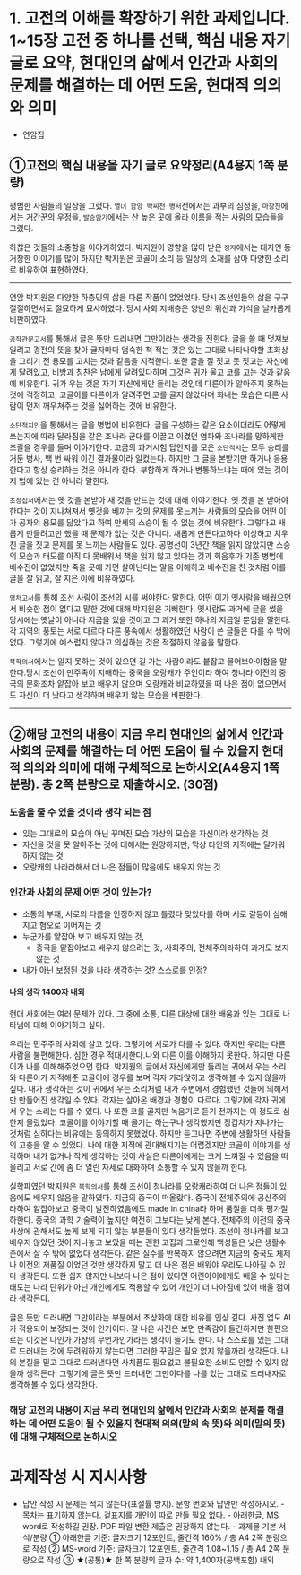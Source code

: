 # 1. 고전의 이해를 확장하기 위한 과제입니다. 1~15장 고전 중 하나를 선택, 핵심 내용 자기 글로 요약, 현대인의 삶에서 인간과 사회의 문제를 해결하는 데 어떤 도움, 현대적 의의와 의미

- 연암집

## ①고전의 핵심 내용을 자기 글로 요약정리(A4용지 1쪽 분량)

평범한 사람들의 일상을 그렸다. `열녀 함양 박씨전 병서`전에서는 과부의 심정을, `마장전`에서는 거간꾼의 우정을, `발승암기`에서는 산 높은 곳에 올라 이름을 적는 사람의 모습들을 그렸다.

하찮은 것들의 소중함을 이야기하였다. 박지원이 영향을 많이 받은 `장자`에서는 대자연 등 거창한 이야기를 많이 하지만 박지원은 코골이 소리 등 일상의 소재를 삼아 다양한 소리로 비유하여 표현하였다.

---

연암 박지원은 다양한 하층민의 삶을 다룬 작품이 없었었다. 당시 조선인들의 삶을 구구절절하면서도 절묘하게 묘사하였다. 당시 사회 지배층은 양반의 위선과 가식을 날카롭게 비판하였다.

`공작관문고서`를 통해서 글은 뜻만 드러내면 그만이라는 생각을 전한다. 글을 쓸 때 멋져보일려고 경전의 뜻을 찾아 글자마다 엄숙한 척 적는 것은 있는 그대로 나타나야할 초화상을 그리기 전 용모를 고치는 것과 같음을 지적한다. 또한 글을 잘 짓고 못 짓고는 자신에게 달려있고, 비방과 칭찬은 남에게 달려있다하며 그것은 귀가 울고 코를 고는 것과 같음에 비유한다. 귀가 우는 것은 자기 자신에게만 들리는 것인데 다른이가 알아주지 못하는 것에 걱정하고, 코골이를 다른이가 알려주면 코를 골지 않았다며 화내는 모습은 다른 사람이 먼저 깨우쳐주는 것을 싫어하는 것에 비유한다.

`소단적치인`을 통해서는 글을 병법에 비유한다. 글을 구성하는 같은 요소이더라도 어떻게 쓰는지에 따라 달라짐을 같은 조나라 군대를 이끌고 이겼던 염파와 조나라를 망하게한 조괄을 경우를 들며 이야기한다. 고금의 과거시험 답안지를 모은 `소단적치`는 모두 승리를 거둔 병사, 백 번 싸워 이긴 결과물이라 일컸는다. 하지만 그 글을 본받기만 하거나 응용한다고 항상 승리하는 것은 아니라 한다. 부합하게 하거나 변통하느냐는 때에 있는 것이지 법에 있는 건 아니라 말한다.

`초정집서`에서는 옛 것을 본받아 새 것을 만드는 것에 대해 이야기한다. 옛 것을 본 받아야 한다는 것이 지나쳐져서 옛것을 베끼는 것의 문제를 못느끼는 사람들의 모습을 어떤 이가 공자의 용모를 닮았다고 하여 만세의 스승이 될 수 없는 것에 비유한다. 그렇다고 새롭게 만들려고만 했을 때 문제가 없는 것은 아니다. 새롭게 만든다고하다 이상하고 치우친 글을 짓고 문제를 못 느끼는 사람들도 있다. 공명선이 3년간 책을 읽지 않았지만 스승의 모습과 태도를 아직 다 못배워서 책을 읽지 않고 있다는 것과 회음후가 기존 병법에 배수진이 없었지만 죽을 곳에 가면 살아난다는 말을 이해하고 배수진을 친 것처럼 이를 글을 잘 읽고, 잘 지은 이에 비유하였다.

`영처고서`를 통해 조선 사람이 조선의 시를 써야한다 말한다. 어떤 이가 옛사람을 배웠으면서 비슷한 점이 없다고 말한 것에 대해 박지원은 기뻐한다. 옛사람도 과거에 글을 썼을 당시에는 옛날이 아니라 지금을 있을 것이고 그 과거 또한 하나의 지금일 뿐임을 말한다. 각 지역의 풍토는 서로 다르다 다른 풍속에서 생활하였던 사람이 쓴 글들은 다를 수 밖에 없다. 그렇기에 예스럽지 않다고 의심하는 것은 적절하지 않음을 말한다.

`북학의서`에서는 알지 못하는 것이 있으면 길 가는 사람이라도 붙잡고 물어보아야함을 말한다.당시 조선이 만주족이 지배하는 중국을 오랑캐가 주인이라 하여 청나라 이전의 중국의 문화조차 얕잡아 보고 배우지 않으며 오랑캐와 비교하였을 때 나은 점이 없으면서도 자신이 더 낫다고 생각하며 배우지 않는 모습을 비판한다.

---

## ②해당 고전의 내용이 지금 우리 현대인의 삶에서 인간과 사회의 문제를 해결하는 데 어떤 도움이 될 수 있을지 현대적 의의와 의미에 대해 구체적으로 논하시오(A4용지 1쪽 분량). 총 2쪽 분량으로 제출하시오. (30점)

### 도움을 줄 수 있을 것이라 생각 되는 점

- 있는 그대로의 모습이 아닌 꾸며진 모습 가상의 모습을 자신이라 생각하는 것
- 자신을 것을 못 알아주는 것에 대해서는 원망하지만, 막상 타인의 지적에는 달가워하지 않는 것
- 오랑캐의 나라라해서 더 나은 점들이 많음에도 배우지 않는 것

### 인간과 사회의 문제 어떤 것이 있는가?

- 소통의 부재, 서로의 다름을 인정하지 않고 틀렸다 맞았다를 하며 서로 갈등이 심해지고 혐오로 이어지는 것
- 누군가를 얕잡아 보고 배우지 않는 것,
  - 중국을 앝잡아보고 배우지 않으려는 것, 사회주의, 전체주의라하여 과거도 보지 않는 것
- 내가 아닌 보정된 것을 나라 생각하는 것? 스스로를 인정?

#### 나의 생각 1400자 내외

현대 사회에는 여러 문제가 있다. 그 중에 소통, 다른 대상에 대한 배움과 있는 그대로 나타냄에 대해 이야기하고 싶다.

우리는 민주주의 사회에 살고 있다. 그렇기에 서로가 다를 수 있다. 하지만 우리는 다른 사람을 불편해한다. 심한 경우 적대시한다.나와 다른 이를 이해하지 못한다. 하지만 다른이가 나를 이해해주었으면 한다. 박지원의 글에서 자신에게만 들리는 귀에서 우는 소리와 다른이가 지적해준 코골이에 경우를 보며 각자 가라앉히고 생각해볼 수 있지 않을까 싶다. 내가 생각하는 것이 귀에서 우는 소리처럼 내가 주변에서 경험했던 것들에 의해서만 만들어진 생각일 수 있다. 각자는 살아온 배경과 경험이 다르다. 그렇기에 각자 귀에서 우는 소리는 다를 수 있다. 나 또한 코를 골지만 녹음기로 듣기 전까지는 이 정도로 심한지 몰랐었다. 코골이를 이야기할 때 골기는 하는구나 생각했지만 장갑차가 지나가는 것처럼 심하다는 비유에는 동의하지 못했었다. 하지만 듣고나면 주변에 생활하던 사람들의 고충을 알 수 있었다. 나에 대한 지적에 관대해지기는 어렵겠지만 코골이 이야기를 생각하며 내가 없거나 작게 생각하는 것이 사실은 다른이에게는 크게 느껴질 수 있음을 떠올리고 서로 간에 좀 더 열린 자세로 대화하며 소통할 수 있지 않을까 한다.

실학파였던 박지원은 `북학의서`를 통해 조선이 청나라를 오랑캐라하여 더 나은 점들이 있음에도 배우지 않음을 말하였다. 지금의 중국이 떠올랐다. 중국이 전체주의에 공산주의라하여 얕잡아보고 중국이 발전하였음에도 made in china라 하며 품질을 더욱 평가절하한다. 중국의 과학 기술력이 높지만 여전히 그보다는 낮게 본다. 전체주의 이전의 중국 사상에 관해서도 높게 보게 되지 않는 부분들이 있다 생각들었다. 조선이 청나라를 보고 배우지 않았던 것이 지나놓고 보았을 때는 괜한 고집과 그로인해 백성들은 낮은 생활수준에서 살 수 밖에 없었다 생각든다. 같은 실수를 반복하지 않으려면 지금의 중국도 체제나 이전의 저품질 이었던 것만 생각하지 말고 더 나은 점은 배워야 우리도 나아질 수 있다 생각든다. 또한 쉽지 않지만 나보다 나은 점이 있다면 어린아이에게도 배울 수 있다는 태도는 나라 단위가 아닌 개인에게도 적용할 수 있어 개인이 더 나아짐에 있어 배울 점이라 생각든다.

글은 뜻만 드러내면 그만이라는 부분에서 초상화에 대한 비유를 인상 깊다. 사진 앱도 AI가 적용되어 보정되는 것이 인기이다. 잘 나온 사진은 보면 만족감이 들긴하지만 한편으로는 이것은 나인가 가상의 무언가인가라는 생각이 들기도 한다. 나 스스로를 있는 그대로 드러내는 것에 두려워하지 않는다면 그러한 꾸밈은 필요 없지 않을까라 생각든다. 나의 본질을 믿고 그대로 드러낸다면 사치품도 필요없고 불필요한 소비도 안할 수 있지 않을까 생각든다. 그렇기에 글은 뜻만 드러내면 그만이다를 나를 있는 그대로 드러내자로 생각해볼 수 있다 생각한다.

### 해당 고전의 내용이 지금 우리 현대인의 삶에서 인간과 사회의 문제를 해결하는 데 어떤 도움이 될 수 있을지 현대적 의의(말의 속 뜻)와 의미(말의 뜻)에 대해 구체적으로 논하시오

# 과제작성 시 지시사항

- 답안 작성 시 문제는 적지 않는다(표절률 방지). 문항 번호와 답안만 작성하시오. - 목차는 표기하지 않는다. 겉표지를 개인이 따로 만들 필요 없다. - 아래한글, MS word로 작성하길 권장. PDF 파일 변환 제출은 권장하지 않는다. - 과제물 기본 서식/분량
  ① 아래한글 기준: 글자크기 12포인트, 줄간격 160% / 총 A4 2쪽 분량으로 작성
  ② MS-word 기준: 글자크기 12포인트, 줄간격 1.08~1.15 / 총 A4 2쪽 분량으로 작성
  ③ ★(공통)★ 한 쪽 분량의 글자 수: 약 1,400자(공백포함) 내외
